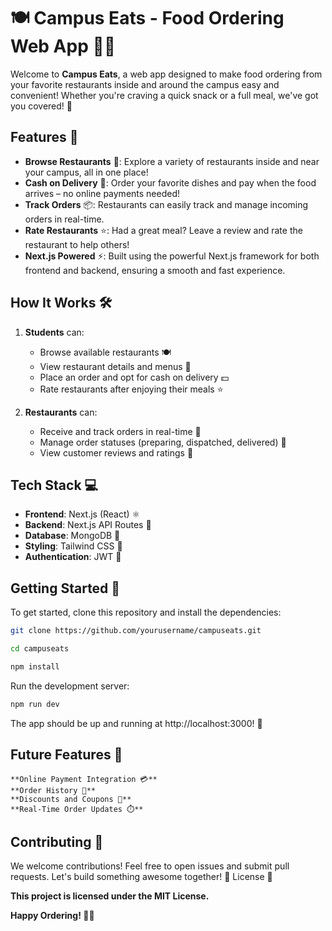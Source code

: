 # 🍽️ Campus Eats - Food Ordering Web App 🍔🍕

Welcome to **Campus Eats**, a web app designed to make food ordering from your favorite restaurants inside and around the campus easy and convenient! Whether you're craving a quick snack or a full meal, we've got you covered! 🚀

## Features 🌟

- **Browse Restaurants** 🍴: Explore a variety of restaurants inside and near your campus, all in one place!
- **Cash on Delivery** 💸: Order your favorite dishes and pay when the food arrives – no online payments needed!
- **Track Orders** 📦: Restaurants can easily track and manage incoming orders in real-time.
- **Rate Restaurants** ⭐: Had a great meal? Leave a review and rate the restaurant to help others!
- **Next.js Powered** ⚡: Built using the powerful Next.js framework for both frontend and backend, ensuring a smooth and fast experience.

## How It Works 🛠️

1. **Students** can:
   - Browse available restaurants 🍽️
   - View restaurant details and menus 📜
   - Place an order and opt for cash on delivery 💵
   - Rate restaurants after enjoying their meals ⭐

2. **Restaurants** can:
   - Receive and track orders in real-time 📲
   - Manage order statuses (preparing, dispatched, delivered) 🚚
   - View customer reviews and ratings 🌟

## Tech Stack 💻

- **Frontend**: Next.js (React) ⚛️
- **Backend**: Next.js API Routes 🔧
- **Database**: MongoDB 🍃
- **Styling**: Tailwind CSS 🎨
- **Authentication**: JWT 🔐

## Getting Started 🚀

To get started, clone this repository and install the dependencies:

```bash
git clone https://github.com/yourusername/campuseats.git
```
```bash
cd campuseats
```
```bash
npm install
```
Run the development server:

```bash
npm run dev
```
The app should be up and running at http://localhost:3000! 🎉
## Future Features 🔮

    **Online Payment Integration 💳**
    **Order History 📝**
    **Discounts and Coupons 🎫**
    **Real-Time Order Updates ⏱️**

## Contributing 🤝

We welcome contributions! Feel free to open issues and submit pull requests. Let's build something awesome together! 💪
License 📄

**This project is licensed under the MIT License.**

**Happy Ordering! 🍕📲**
